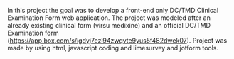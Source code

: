 In this project the goal was to develop a front-end only DC/TMD Clinical Examination Form web application. The project was modeled after an already existing clinical form (virsu medixine) and an official DC/TMD Examination form (https://app.box.com/s/igdyj7ezl94zwqvte9yus5f482dwek07). Project was made by using html, javascript coding and limesurvey and jotform tools.
